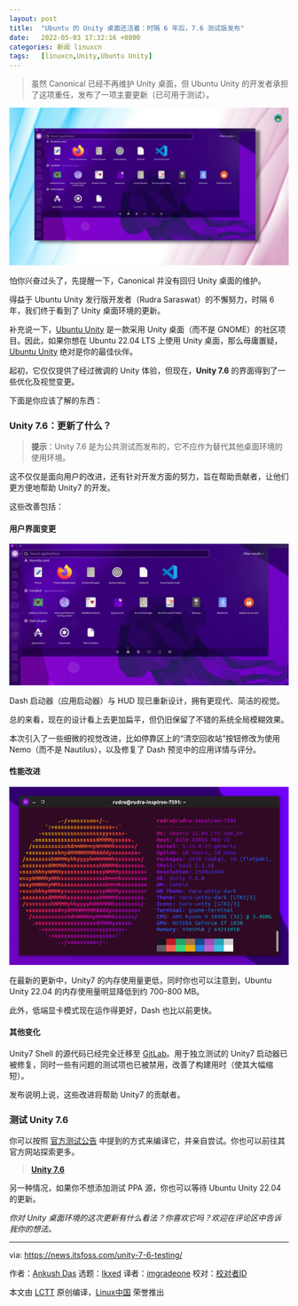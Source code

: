 ```yaml
---
layout: post
title:	"Ubuntu 的 Unity 桌面还活着：时隔 6 年后，7.6 测试版发布"
date:	2022-05-03 17:32:16 +0800 
categories:	新闻 linuxcn 
tags:	[linuxcn,Unity,Ubuntu Unity]
---
```




> 
> 虽然 Canonical 已经不再维护 Unity 桌面，但 Ubuntu Unity 的开发者承担了这项重任，发布了一项主要更新（已可用于测试）。
> 
> 
> 


![Unity 7.6](/Asserts/Images/album/202205/03/173216whhgjgj3dgglush3.jpg)


怕你兴奋过头了，先提醒一下，Canonical 并没有回归 Unity 桌面的维护。


得益于 Ubuntu Unity 发行版开发者（Rudra Saraswat）的不懈努力，时隔 6 年，我们终于看到了 Unity 桌面环境的更新。


补充说一下，[Ubuntu Unity](https://ubuntuunity.org/) 是一款采用 Unity 桌面（而不是 GNOME）的社区项目。因此，如果你想在 Ubuntu 22.04 LTS 上使用 Unity 桌面，那么毋庸置疑，[Ubuntu Unity](https://ubuntuunity.org/) 绝对是你的最佳伙伴。


起初，它仅仅提供了经过微调的 Unity 体验，但现在，**Unity 7.6** 的界面得到了一些优化及视觉变更。


下面是你应该了解的东西：


### Unity 7.6：更新了什么？



> 
> **提示**：Unity 7.6 是为公共测试而发布的，它不应作为替代其他桌面环境的使用环境。
> 
> 
> 


这不仅仅是面向用户的改进，还有针对开发方面的努力，旨在帮助贡献者，让他们更方便地帮助 Unity7 的开发。


这些改善包括：


#### 用户界面变更


![Unity 桌面](/Asserts/Images/album/202205/03/173216hnnqaul1nda5n15f.jpg)


Dash 启动器（应用启动器）与 HUD 现已重新设计，拥有更现代、简洁的视觉。


总的来看，现在的设计看上去更加扁平，但仍旧保留了不错的系统全局模糊效果。


本次引入了一些细微的视觉改进，比如停靠区上的“清空回收站”按钮修改为使用 Nemo（而不是 Nautilus），以及修复了 Dash 预览中的应用详情与评分。


#### 性能改进


![Unity 桌面](/Asserts/Images/album/202205/03/173217vqeqsuwjlk9wxa1w.png)


在最新的更新中，Unity7 的内存使用量更低，同时你也可以注意到，Ubuntu Unity 22.04 的内存使用量明显降低到约 700-800 MB。


此外，低端显卡模式现在运作得更好，Dash 也比以前更快。


#### 其他变化


Unity7 Shell 的源代码已经完全迁移至 [GitLab](https://gitlab.com/ubuntu-unity)。用于独立测试的 Unity7 启动器已被修复，同时一些有问题的测试项也已被禁用，改善了构建用时（使其大幅缩短）。


发布说明上说，这些改进将帮助 Unity7 的贡献者。


### 测试 Unity 7.6


你可以按照 [官方测试公告](https://unity.ubuntuunity.org/blog/unity-7.6/) 中提到的方式来编译它，并亲自尝试。你也可以前往其官方网站探索更多。



> 
> **[Unity 7.6](https://unity.ubuntuunity.org/)**
> 
> 
> 


另一种情况，如果你不想添加测试 PPA 源，你也可以等待 Ubuntu Unity 22.04 的更新。


*你对 Unity 桌面环境的这次更新有什么看法？你喜欢它吗？欢迎在评论区中告诉我你的想法。*




---


via: <https://news.itsfoss.com/unity-7-6-testing/>


作者：[Ankush Das](https://news.itsfoss.com/author/ankush/) 选题：[lkxed](https://github.com/lkxed) 译者：[imgradeone](https://github.com/imgradeone) 校对：[校对者ID](https://github.com/%E6%A0%A1%E5%AF%B9%E8%80%85ID)


本文由 [LCTT](https://github.com/LCTT/TranslateProject) 原创编译，[Linux中国](https://linux.cn/) 荣誉推出
